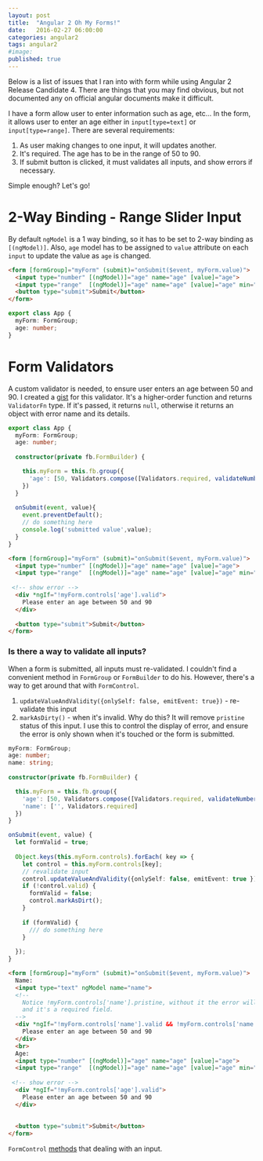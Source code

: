 ```yaml
---
layout: post
title:  "Angular 2 Oh My Forms!"
date:   2016-02-27 06:00:00
categories: angular2
tags: angular2
#image:
published: true
---
```


Below is a list of issues that I ran into with form while using Angular 2 Release Candidate 4. 
There are things that you may find obvious, but not documented any on official angular documents make it difficult.

I have a form allow user to enter information such as age, etc... In the form, it allows user to enter an age either in `input[type=text]`
or `input[type=range]`. There are several requirements:

1. As user making changes to one input, it will updates another. 
2. It's required. The age has to be in the range of 50 to 90.
3. If submit button is clicked, it must validates all inputs, and show errors if necessary.
  
Simple enough? Let's go!

2-Way Binding - Range Slider Input
==================================

By default `ngModel` is a 1 way binding, so it has to be set to 2-way binding as `[(ngModel)]`. Also, `age` model has to be
assigned to `value` attribute on each `input` to update the value as `age` is changed.

```html
<form [formGroup]="myForm" (submit)="onSubmit($event, myForm.value)">
  <input type="number" [(ngModel)]="age" name="age" [value]="age">
  <input type="range"  [(ngModel)]="age" name="age" [value]="age" min="50" max="90" step="1">
  <button type="submit">Submit</button>
</form>
```

```ts
export class App {
  myForm: FormGroup;
  age: number;
}
```

Form Validators 
===============

A custom validator is needed, to ensure user enters an age between 50 and 90. I created a [gist](https://gist.github.com/lancevo/bedaec7c7dfbecd9cb37544e85038553) for this validator. It's a higher-order function and returns `ValidatorFn` type. If it's passed, it returns `null`, otherwise it returns an object with error name and its details.

```ts
export class App {
  myForm: FormGroup;
  age: number;
  
  constructor(private fb.FormBuilder) {

    this.myForm = this.fb.group({
      'age': [50, Validators.compose([Validators.required, validateNumberRange(50, 90)])]
    })
  }
  
  onSubmit(event, value){
    event.preventDefault();
    // do something here
    console.log('submitted value',value);
  }
}
```

```html
<form [formGroup]="myForm" (submit)="onSubmit($event, myForm.value)">
  <input type="number" [(ngModel)]="age" name="age" [value]="age">
  <input type="range"  [(ngModel)]="age" name="age" [value]="age" min="50" max="90" step="1">
  
 <!-- show error -->
  <div *ngIf="!myForm.controls['age'].valid">
    Please enter an age between 50 and 90
  </div>
  
  <button type="submit">Submit</button>
</form>
```

### Is there a way to validate all inputs? 
When a form is submitted, all inputs must re-validated. I couldn't find a convenient method in `FormGroup` or `FormBuilder` to do his. However, there's a way to get around that with `FormControl`.

1. `updateValueAndValidity({onlySelf: false, emitEvent: true})` - re-validate this input
2. `markAsDirty()` - when it's invalid. Why do this? It will remove `pristine` status of this input. I use this to control the display of error, and ensure the error is only shown when it's touched or the form is submitted. 



```ts
myForm: FormGroup;
age: number;
name: string;
  
constructor(private fb.FormBuilder) {

  this.myForm = this.fb.group({
    'age': [50, Validators.compose([Validators.required, validateNumberRange(50, 90)])],
    'name': ['', Validators.required]
  })
}

onSubmit(event, value) {
  let formValid = true;
  
  Object.keys(this.myForm.controls).forEach( key => {
    let control = this.myForm.controls[key];
    // revalidate input
    control.updateValueAndValidity({onlySelf: false, emitEvent: true });
    if (!control.valid) {
      formValid = false;
      control.markAsDirt();
    }
    
    if (formValid) {
      /// do something here
    }
  
  });
}
```

```html
<form [formGroup]="myForm" (submit)="onSubmit($event, myForm.value)">
  Name:
  <input type="text" ngModel name="name">
  <!-- 
    Notice !myForm.controls['name'].pristine, without it the error will display instantly because the initial value is empty,
    and it's a required field.
  -->
  <div *ngIf="!myForm.controls['name'].valid && !myForm.controls['name'].pristine">
    Please enter an age between 50 and 90
  </div>
  <br>
  Age:
  <input type="number" [(ngModel)]="age" name="age" [value]="age">
  <input type="range"  [(ngModel)]="age" name="age" [value]="age" min="50" max="90" step="1">
  
 <!-- show error -->
  <div *ngIf="!myForm.controls['age'].valid">
    Please enter an age between 50 and 90
  </div>
 
  
  <button type="submit">Submit</button>
</form>
```

`FormControl` [methods](https://angular.io/docs/ts/latest/api/common/index/AbstractControl-class.html) that dealing with an input. 

